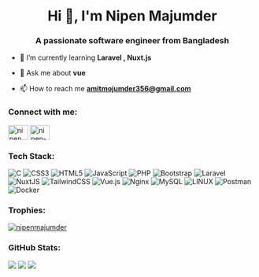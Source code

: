 <h1 align="center">Hi 👋, I'm Nipen Majumder</h1>
<h3 align="center">A passionate software engineer from Bangladesh</h3>

- 🌱 I’m currently learning **Laravel , Nuxt.js**

- 💬 Ask me about **vue**

- 📫 How to reach me **amitmojumder356@gmail.com**

<h3 align="left">Connect with me:</h3>
<p align="left">
<a href="https://dev.to/nipenmajumder" target="blank"><img align="center" src="https://raw.githubusercontent.com/rahuldkjain/github-profile-readme-generator/master/src/images/icons/Social/devto.svg" alt="nipenmajumder" height="30" width="40" /></a>
<a href="https://stackoverflow.com/users/nipen-majumder" target="blank"><img align="center" src="https://raw.githubusercontent.com/rahuldkjain/github-profile-readme-generator/master/src/images/icons/Social/stack-overflow.svg" alt="nipen-majumder" height="30" width="40" /></a>
</p>

###  Tech Stack:
![C](https://img.shields.io/badge/c-%2300599C.svg?style=for-the-badge&logo=c&logoColor=white) ![CSS3](https://img.shields.io/badge/css3-%231572B6.svg?style=for-the-badge&logo=css3&logoColor=white) ![HTML5](https://img.shields.io/badge/html5-%23E34F26.svg?style=for-the-badge&logo=html5&logoColor=white) ![JavaScript](https://img.shields.io/badge/javascript-%23323330.svg?style=for-the-badge&logo=javascript&logoColor=%23F7DF1E) ![PHP](https://img.shields.io/badge/php-%23777BB4.svg?style=for-the-badge&logo=php&logoColor=white) ![Bootstrap](https://img.shields.io/badge/bootstrap-%23563D7C.svg?style=for-the-badge&logo=bootstrap&logoColor=white) ![Laravel](https://img.shields.io/badge/laravel-%23FF2D20.svg?style=for-the-badge&logo=laravel&logoColor=white) ![NuxtJS](https://img.shields.io/badge/Nuxt-black?style=for-the-badge&logo=nuxt.js&logoColor=white) ![TailwindCSS](https://img.shields.io/badge/tailwindcss-%2338B2AC.svg?style=for-the-badge&logo=tailwind-css&logoColor=white) ![Vue.js](https://img.shields.io/badge/vuejs-%2335495e.svg?style=for-the-badge&logo=vuedotjs&logoColor=%234FC08D) ![Nginx](https://img.shields.io/badge/nginx-%23009639.svg?style=for-the-badge&logo=nginx&logoColor=white) ![MySQL](https://img.shields.io/badge/mysql-%2300f.svg?style=for-the-badge&logo=mysql&logoColor=white) ![LINUX](https://img.shields.io/badge/Linux-FCC624?style=for-the-badge&logo=linux&logoColor=black) ![Postman](https://img.shields.io/badge/Postman-FF6C37?style=for-the-badge&logo=postman&logoColor=white) ![Docker](https://img.shields.io/badge/docker-%230db7ed.svg?style=for-the-badge&logo=docker&logoColor=white)

<h3 align="left">Trophies:</h3>
<p align="left"> <a href="https://github.com/ryo-ma/github-profile-trophy"><img src="https://github-profile-trophy.vercel.app/?username=nipenmajumder&theme=nord&column=-1&margin-w=10&margin-h=10&no-frame=true" alt="nipenmajumder" /></a> </p>

###  GitHub Stats:
![](https://github-readme-stats.vercel.app/api?username=nipenmajumder&theme=material-palenight&hide_border=true&include_all_commits=true&count_private=true)
![](https://github-readme-streak-stats.herokuapp.com/?user=nipenmajumder&theme=material-palenight&hide_border=true)
![](https://github-readme-stats.vercel.app/api/top-langs/?username=nipenmajumder&theme=material-palenight&hide_border=true&include_all_commits=true&count_private=true&layout=compact)
